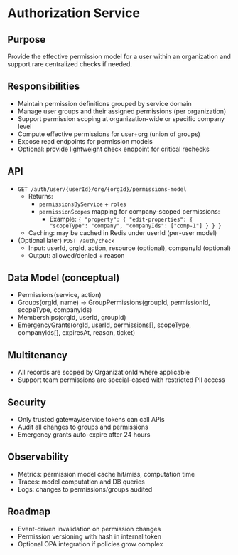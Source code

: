 # Authorization Service

## Purpose
Provide the effective permission model for a user within an organization and support rare centralized checks if needed.

## Responsibilities
- Maintain permission definitions grouped by service domain
- Manage user groups and their assigned permissions (per organization)
- Support permission scoping at organization-wide or specific company level
- Compute effective permissions for user+org (union of groups)
- Expose read endpoints for permission models
- Optional: provide lightweight check endpoint for critical rechecks

## API
- `GET /auth/user/{userId}/org/{orgId}/permissions-model`
  - Returns:
    - `permissionsByService` + `roles`
    - `permissionScopes` mapping for company-scoped permissions:
      - Example: `{ "property": { "edit-properties": { "scopeType": "company", "companyIds": ["comp-1"] } } }`
  - Caching: may be cached in Redis under userId (per-user model)
- (Optional later) `POST /auth/check`
  - Input: userId, orgId, action, resource (optional), companyId (optional)
  - Output: allowed/denied + reason

## Data Model (conceptual)
- Permissions(service, action)
- Groups(orgId, name) → GroupPermissions(groupId, permissionId, scopeType, companyIds)
- Memberships(orgId, userId, groupId)
- EmergencyGrants(orgId, userId, permissions[], scopeType, companyIds[], expiresAt, reason, ticket)

## Multitenancy
- All records are scoped by OrganizationId where applicable
- Support team permissions are special-cased with restricted PII access

## Security
- Only trusted gateway/service tokens can call APIs
- Audit all changes to groups and permissions
- Emergency grants auto-expire after 24 hours

## Observability
- Metrics: permission model cache hit/miss, computation time
- Traces: model computation and DB queries
- Logs: changes to permissions/groups audited

## Roadmap
- Event-driven invalidation on permission changes
- Permission versioning with hash in internal token
- Optional OPA integration if policies grow complex
